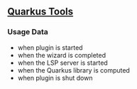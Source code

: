 ## [Quarkus Tools](https://github.com/redhat-developer/intellij-quarkus)

### Usage Data

* when plugin is started
* when the wizard is completed  
* when the LSP server is started
* when the Quarkus library is computed  
* when plugin is shut down

